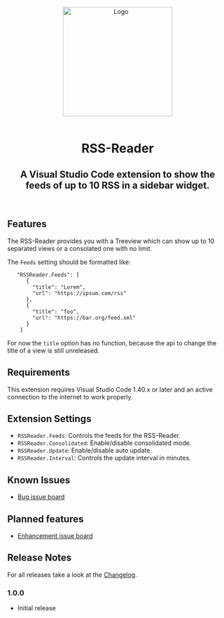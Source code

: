 </br>
<div align="center">
  <img src="https://raw.githubusercontent.com/ekarbe/rss-reader/master/assets/rss-reader.png" alt="Logo" width="250px"></img>
</div>
</br>
<div align="center">
  <h1>RSS-Reader</h1>
  <h2>A Visual Studio Code extension to show the feeds of up to 10 RSS in a sidebar widget.</h2>
</div>
</br>

## Features

The RSS-Reader provides you with a Treeview which can show up to 10 separated views or a consolated one with no limit.

The `Feeds` setting should be formatted like:
```
   "RSSReader.Feeds": [
      {
        "title": "Lorem",
        "url": "https://ipsum.com/rss"
      },
      {
        "title": "foo",
        "url": "https://bar.org/feed.xml"
      }
    ]
```

For now the `title` option has no function, because the api to change the title of a view is still unreleased.

## Requirements

This extension requires Visual Studio Code 1.40.x or later and an active connection to the internet to work properly.

## Extension Settings

- `RSSReader.Feeds`: Controls the feeds for the RSS-Reader.
- `RSSReader.Consolidated`: Enable/disable consolidated mode.
- `RSSReader.Update`: Enable/disable auto update.
- `RSSReader.Interval`: Controls the update interval in minutes.

## Known Issues

- [Bug issue board](https://github.com/ekarbe/rss-reader/issues?q=is%3Aopen+is%3Aissue+label%3Abug)

## Planned features

- [Enhancement issue board](https://github.com/ekarbe/rss-reader/issues?q=is%3Aopen+is%3Aissue+label%3Aenhancement)

## Release Notes

For all releases take a look at the [Changelog](CHANGELOG.md).

### 1.0.0

- Initial release
